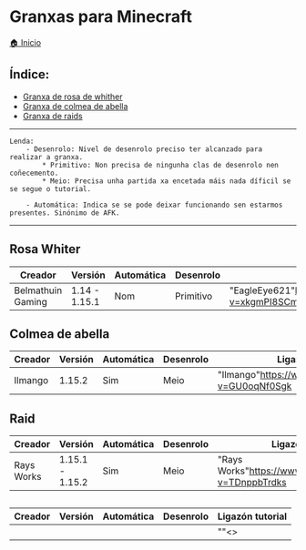 # Granxas para Minecraft

[🏠 Inicio](../../README.md)

## Índice:
* [Granxa de rosa de whither](granxas.md#rosa_whiter)
* [Granxa de colmea de abella](granxas.md#colmea_de_abella)
* [Granxa de raids](granxas.md#raid)

------
	
	Lenda:
		- Desenrolo: Nivel de desenrolo preciso ter alcanzado para realizar a granxa.
			* Primitivo: Non precisa de ningunha clas de desenrolo nen coñecemento.
			* Meio: Precisa unha partida xa encetada máis nada díficil se se segue o tutorial.

		- Automática: Indica se se pode deixar funcionando sen estarmos presentes. Sinónimo de AFK.

------

## Rosa Whiter
| Creador			| Versión		| Automática	| Desenrolo	| Ligazón tutorial												| 
| ------			| ------		| ------		| ------	| ------														|
| Belmathuin Gaming	| 1.14 - 1.15.1	| Nom			| Primitivo	| "EagleEye621"<https://www.youtube.com/watch?v=xkgmPI8SCmQ>	|

## Colmea de abella
| Creador	| Versión	| Automática	| Desenrolo	| Ligazón tutorial											| 
| ------	| ------	| ------		| ------	| ------													|
| Ilmango	| 1.15.2	| Sim			| Meio		| "Ilmango"<https://www.youtube.com/watch?v=GU0oqNf0Sgk>	|

## Raid
| Creador		| Versión			| Automática	| Desenrolo	| Ligazón tutorial											| 
| ------		| ------			| ------		| ------	| ------													|
| Rays Works	| 1.15.1 - 1.15.2	| Sim			| Meio		| "Rays Works"<https://www.youtube.com/watch?v=TDnppbTrdks>	|

## 
| Creador	| Versión	| Automática	| Desenrolo	| Ligazón tutorial											| 
| ------	| ------	| ------		| ------	| ------													|
| 	| 	| 			| 	| ""<>	|
